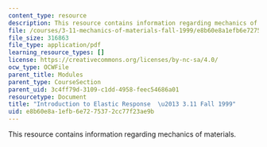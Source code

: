 ```yaml
---
content_type: resource
description: This resource contains information regarding mechanics of materials.
file: /courses/3-11-mechanics-of-materials-fall-1999/e8b60e8a1efb6e7275372cc77f23ae9b_MIT3_11F99_elas_1.pdf
file_size: 316863
file_type: application/pdf
learning_resource_types: []
license: https://creativecommons.org/licenses/by-nc-sa/4.0/
ocw_type: OCWFile
parent_title: Modules
parent_type: CourseSection
parent_uid: 3c4ff79d-3109-c1dd-4958-feec54686a01
resourcetype: Document
title: "Introduction to Elastic Response  \u2013 3.11 Fall 1999"
uid: e8b60e8a-1efb-6e72-7537-2cc77f23ae9b
---
```

This resource contains information regarding mechanics of materials.